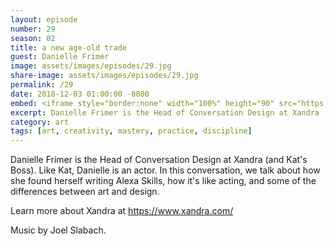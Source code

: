 ```yaml
---
layout: episode
number: 29
season: 02
title: a new age-old trade
guest: Danielle Frimer
image: assets/images/episodes/29.jpg
share-image: assets/images/episodes/29.jpg
permalink: /29
date: 2018-12-03 01:00:00 -0800
embed: <iframe style="border:none" width="100%" height="90" src="https://html5-player.libsyn.com/embed/episode/id/7774004/height/90/theme/custom/autoplay/no/autonext/no/thumbnail/yes/preload/no/no_addthis/no/direction/backward/render-playlist/no/custom-color/65C29B/"  scrolling="no"  allowfullscreen webkitallowfullscreen mozallowfullscreen oallowfullscreen msallowfullscreen></iframe>
excerpt: Danielle Frimer is the Head of Conversation Design at Xandra (and Kat's Boss). Like Kat, Danielle is an actor. In this conversation, we talk about how she found herself writing Alexa Skills, how it's like acting, and some of the differences between art and design.
category: art
tags: [art, creativity, mastery, practice, discipline]
---
```


Danielle Frimer is the Head of Conversation Design at Xandra (and Kat's Boss). Like Kat, Danielle is an actor. In this conversation, we talk about how she found herself writing Alexa Skills, how it's like acting, and some of the differences between art and design.

Learn more about Xandra at https://www.xandra.com/

Music by Joel Slabach.
